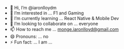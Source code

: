 - 👋 Hi, I’m @iaronlloydm
- 👀 I’m interested in ... F1 and Gaming
- 🌱 I’m currently learning ... React Native & Mobile Dev
- 💞️ I’m looking to collaborate on ... everyone
- 📫 How to reach me ... monge.iaronlloyd@gmail.com
- 😄 Pronouns: ... no
- ⚡ Fun fact: ... I am ...

<!---
iaronlloydm/iaronlloydm is a ✨ special ✨ repository because its `README.md` (this file) appears on your GitHub profile.
You can click the Preview link to take a look at your changes.
--->
